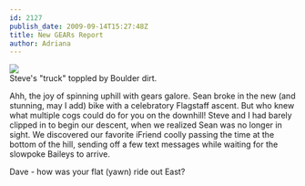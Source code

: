 ```yaml
---
id: 2127
publish_date: 2009-09-14T15:27:48Z
title: New GEARs Report
author: Adriana
---
```

![](http://www.flagstafffrenzy.org/wp-content/uploads/2009/09/DSC05464.jpg)  
Steve's "truck" toppled by Boulder dirt.

Ahh, the joy of spinning uphill with gears galore. Sean broke in the new (and stunning, may I add) bike with a celebratory Flagstaff ascent. But who knew what multiple cogs could do for you on the downhill! Steve and I had barely clipped in to begin our descent, when we realized Sean was no longer in sight. We discovered our favorite iFriend coolly passing the time at the bottom of the hill, sending off a few text messages while waiting for the slowpoke Baileys to arrive.

Dave - how was your flat (yawn) ride out East?